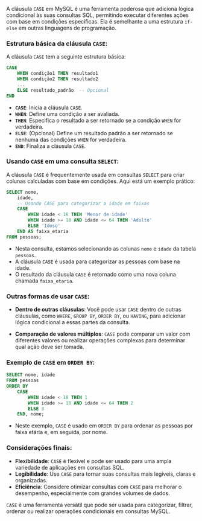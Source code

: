 A cláusula `CASE` em MySQL é uma ferramenta poderosa que adiciona lógica condicional às suas consultas SQL, permitindo executar diferentes ações com base em condições específicas. Ela é semelhante a uma estrutura `if-else` em outras linguagens de programação.

### Estrutura básica da cláusula `CASE`:

A cláusula `CASE` tem a seguinte estrutura básica:

```sql
CASE
    WHEN condição1 THEN resultado1
    WHEN condição2 THEN resultado2
    ...
    ELSE resultado_padrão  -- Opcional
END
```

- **`CASE`**: Inicia a cláusula `CASE`.
- **`WHEN`**: Define uma condição a ser avaliada.
- **`THEN`**: Especifica o resultado a ser retornado se a condição `WHEN` for verdadeira.
- **`ELSE`**: (Opcional) Define um resultado padrão a ser retornado se nenhuma das condições `WHEN` for verdadeira.
- **`END`**: Finaliza a cláusula `CASE`.

### Usando `CASE` em uma consulta `SELECT`:

A cláusula `CASE` é frequentemente usada em consultas `SELECT` para criar colunas calculadas com base em condições. Aqui está um exemplo prático:

```sql
SELECT nome,
    idade,
    -- Usando CASE para categorizar a idade em faixas
    CASE
        WHEN idade < 18 THEN 'Menor de idade'
        WHEN idade >= 18 AND idade <= 64 THEN 'Adulto'
        ELSE 'Idoso'
    END AS faixa_etaria
FROM pessoas;
```

- Nesta consulta, estamos selecionando as colunas `nome` e `idade` da tabela `pessoas`.
- A cláusula `CASE` é usada para categorizar as pessoas com base na idade.
- O resultado da cláusula `CASE` é retornado como uma nova coluna chamada `faixa_etaria`.

### Outras formas de usar `CASE`:

- **Dentro de outras cláusulas**: Você pode usar `CASE` dentro de outras cláusulas, como `WHERE`, `GROUP BY`, `ORDER BY`, ou `HAVING`, para adicionar lógica condicional a essas partes da consulta.

- **Comparação de valores múltiplos**: `CASE` pode comparar um valor com diferentes valores ou realizar operações complexas para determinar qual ação deve ser tomada.

### Exemplo de `CASE` em `ORDER BY`:

```sql
SELECT nome, idade
FROM pessoas
ORDER BY 
    CASE
        WHEN idade < 18 THEN 1
        WHEN idade >= 18 AND idade <= 64 THEN 2
        ELSE 3
    END, nome;
```

- Neste exemplo, `CASE` é usado em `ORDER BY` para ordenar as pessoas por faixa etária e, em seguida, por nome.

### Considerações finais:

- **Flexibilidade**: `CASE` é flexível e pode ser usado para uma ampla variedade de aplicações em consultas SQL.
- **Legibilidade**: Use `CASE` para tornar suas consultas mais legíveis, claras e organizadas.
- **Eficiência**: Considere otimizar consultas com `CASE` para melhorar o desempenho, especialmente com grandes volumes de dados.

`CASE` é uma ferramenta versátil que pode ser usada para categorizar, filtrar, ordenar ou realizar operações condicionais em consultas MySQL.